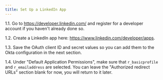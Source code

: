 ```yaml
---
title: Set Up a LinkedIn App
---
```


1.1. Go to <https://developer.linkedin.com/> and register for a developer account if you haven't already done so.

1.2. Create a LinkedIn app here: <https://www.linkedin.com/developer/apps>.

1.3. Save the OAuth client ID and secret values so you can add them to the Okta configuration in the next section.

1.4. Under "Default Application Permissions", make sure that `r_basicprofile` and `r_emailaddress` are selected. You can leave the "Authorized redirect URLs" section blank for now, you will return to it later.

<NextSectionLink/>
